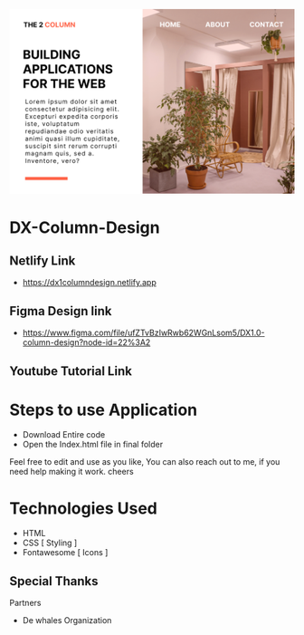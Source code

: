 ![Project Overview](project-preview.png)

# DX-Column-Design

## Netlify Link
- https://dx1columndesign.netlify.app
## Figma Design link
- https://www.figma.com/file/ufZTvBzIwRwb62WGnLsom5/DX1.0-column-design?node-id=22%3A2
## Youtube Tutorial Link

# Steps to use Application
- Download Entire code
- Open the Index.html file in final folder

Feel free to edit and use as you like, You can also reach out to me, if you need help making it work. cheers 

# Technologies Used
- HTML
- CSS [ Styling ]
- Fontawesome [ Icons ]

## Special Thanks

Partners
- De whales Organization
